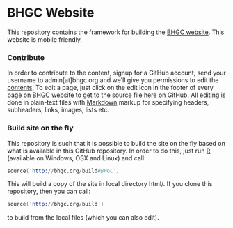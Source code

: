 BHGC Website
============

This repository contains the framework for building the [BHGC website].  This website is mobile friendly.


### Contribute

In order to contribute to the content, signup for a GitHub account,
send your username to admin[at]bhgc.org and we'll give you permissions
to edit the [contents](content/).  To edit a page, just click on the
edit icon in the footer of every page on [BHGC website] to get to the
source file here on GitHub.  All editing is done in plain-text files
with [Markdown](http://www.wikipedia.org/wiki/Markdown) markup for
specifying headers, subheaders, links, images, lists etc.


### Build site on the fly

This repository is such that it is possible to build the site on the fly based on what is available in this GitHub repository.  In order to do this, just run [R](http://www.r-project.org/) (available on Windows, OSX and Linux) and call:
```s
source('http://bhgc.org/build#BHGC')
```
This will build a copy of the site in local directory html/.  If
you clone this repository, then you can call:
```s
source('http://bhgc.org/build')
```
to build from the local files (which you can also edit).



[BHGC website]: http://bhgc.org/
